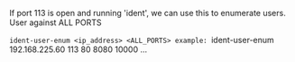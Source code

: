 If port 113 is open and running 'ident', we can use this to enumerate users. User against ALL PORTS

`ident-user-enum <ip_address> <ALL_PORTS>
	example:
	`ident-user-enum 192.168.225.60 113 80 8080 10000 ...
